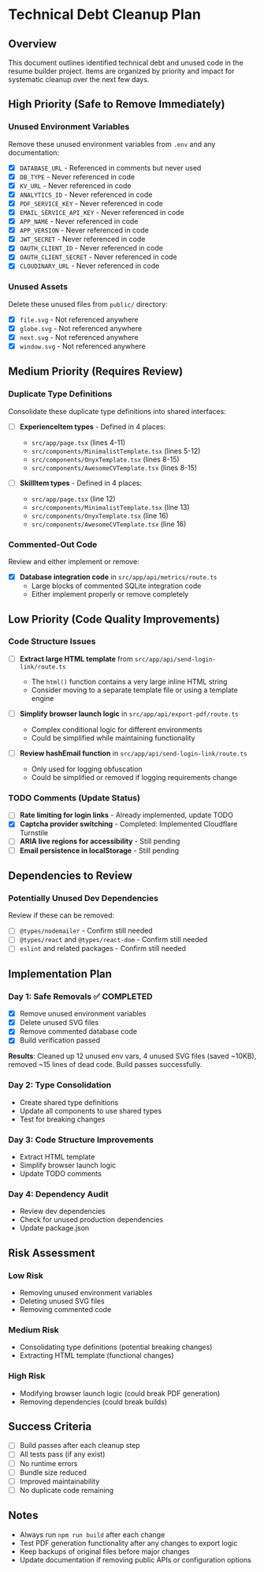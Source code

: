 # Technical Debt Cleanup Plan

## Overview
This document outlines identified technical debt and unused code in the resume builder project. Items are organized by priority and impact for systematic cleanup over the next few days.

## High Priority (Safe to Remove Immediately)

### Unused Environment Variables
Remove these unused environment variables from `.env` and any documentation:

- [x] `DATABASE_URL` - Referenced in comments but never used
- [x] `DB_TYPE` - Never referenced in code
- [x] `KV_URL` - Never referenced in code
- [x] `ANALYTICS_ID` - Never referenced in code
- [x] `PDF_SERVICE_KEY` - Never referenced in code
- [x] `EMAIL_SERVICE_API_KEY` - Never referenced in code
- [x] `APP_NAME` - Never referenced in code
- [x] `APP_VERSION` - Never referenced in code
- [x] `JWT_SECRET` - Never referenced in code
- [x] `OAUTH_CLIENT_ID` - Never referenced in code
- [x] `OAUTH_CLIENT_SECRET` - Never referenced in code
- [x] `CLOUDINARY_URL` - Never referenced in code

### Unused Assets
Delete these unused files from `public/` directory:

- [x] `file.svg` - Not referenced anywhere
- [x] `globe.svg` - Not referenced anywhere
- [x] `next.svg` - Not referenced anywhere
- [x] `window.svg` - Not referenced anywhere

## Medium Priority (Requires Review)

### Duplicate Type Definitions
Consolidate these duplicate type definitions into shared interfaces:

- [ ] **ExperienceItem types** - Defined in 4 places:
  - `src/app/page.tsx` (lines 4-11)
  - `src/components/MinimalistTemplate.tsx` (lines 5-12)
  - `src/components/OnyxTemplate.tsx` (lines 8-15)
  - `src/components/AwesomeCVTemplate.tsx` (lines 8-15)

- [ ] **SkillItem types** - Defined in 4 places:
  - `src/app/page.tsx` (line 12)
  - `src/components/MinimalistTemplate.tsx` (line 13)
  - `src/components/OnyxTemplate.tsx` (line 16)
  - `src/components/AwesomeCVTemplate.tsx` (line 16)

### Commented-Out Code
Review and either implement or remove:

- [x] **Database integration code** in `src/app/api/metrics/route.ts`
  - Large blocks of commented SQLite integration code
  - Either implement properly or remove completely

## Low Priority (Code Quality Improvements)

### Code Structure Issues

- [ ] **Extract large HTML template** from `src/app/api/send-login-link/route.ts`
  - The `html()` function contains a very large inline HTML string
  - Consider moving to a separate template file or using a template engine

- [ ] **Simplify browser launch logic** in `src/app/api/export-pdf/route.ts`
  - Complex conditional logic for different environments
  - Could be simplified while maintaining functionality

- [ ] **Review hashEmail function** in `src/app/api/send-login-link/route.ts`
  - Only used for logging obfuscation
  - Could be simplified or removed if logging requirements change

### TODO Comments (Update Status)

- [ ] **Rate limiting for login links** - Already implemented, update TODO
- [x] **Captcha provider switching** - Completed: Implemented Cloudflare Turnstile
- [ ] **ARIA live regions for accessibility** - Still pending
- [ ] **Email persistence in localStorage** - Still pending

## Dependencies to Review

### Potentially Unused Dev Dependencies
Review if these can be removed:

- [ ] `@types/nodemailer` - Confirm still needed
- [ ] `@types/react` and `@types/react-dom` - Confirm still needed
- [ ] `eslint` and related packages - Confirm still needed

## Implementation Plan

### Day 1: Safe Removals ✅ COMPLETED
- [x] Remove unused environment variables
- [x] Delete unused SVG files
- [x] Remove commented database code
- [x] Build verification passed

**Results**: Cleaned up 12 unused env vars, 4 unused SVG files (saved ~10KB), removed ~15 lines of dead code. Build passes successfully.

### Day 2: Type Consolidation
- Create shared type definitions
- Update all components to use shared types
- Test for breaking changes

### Day 3: Code Structure Improvements
- Extract HTML template
- Simplify browser launch logic
- Update TODO comments

### Day 4: Dependency Audit
- Review dev dependencies
- Check for unused production dependencies
- Update package.json

## Risk Assessment

### Low Risk
- Removing unused environment variables
- Deleting unused SVG files
- Removing commented code

### Medium Risk
- Consolidating type definitions (potential breaking changes)
- Extracting HTML template (functional changes)

### High Risk
- Modifying browser launch logic (could break PDF generation)
- Removing dependencies (could break builds)

## Success Criteria

- [ ] Build passes after each cleanup step
- [ ] All tests pass (if any exist)
- [ ] No runtime errors
- [ ] Bundle size reduced
- [ ] Improved maintainability
- [ ] No duplicate code remaining

## Notes

- Always run `npm run build` after each change
- Test PDF generation functionality after any changes to export logic
- Keep backups of original files before major changes
- Update documentation if removing public APIs or configuration options